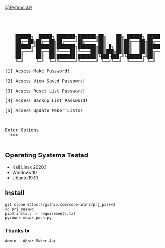 [![Python 3.9](https://img.shields.io/badge/Python-3.5-yellow.svg)](http://www.python.org/download/) 

<pre>




    ██████╗  █████╗ ███████╗███████╗██╗    ██╗ ██████╗ ██████╗ ██████╗     ███╗   ███╗ █████╗ ██╗  ██╗███████╗██████╗
    ██╔══██╗██╔══██╗██╔════╝██╔════╝██║    ██║██╔═══██╗██╔══██╗██╔══██╗    ████╗ ████║██╔══██╗██║ ██╔╝██╔════╝██╔══██╗
    ██████╔╝███████║███████╗███████╗██║ █╗ ██║██║   ██║██████╔╝██║  ██║    ██╔████╔██║███████║█████╔╝ █████╗  ██████╔╝
    ██╔═══╝ ██╔══██║╚════██║╚════██║██║███╗██║██║   ██║██╔══██╗██║  ██║    ██║╚██╔╝██║██╔══██║██╔═██╗ ██╔══╝  ██╔══██╗
    ██║     ██║  ██║███████║███████║╚███╔███╔╝╚██████╔╝██║  ██║██████╔╝    ██║ ╚═╝ ██║██║  ██║██║  ██╗███████╗██║  ██║
    ╚═╝     ╚═╝  ╚═╝╚══════╝╚══════╝ ╚══╝╚══╝  ╚═════╝ ╚═╝  ╚═╝╚═════╝     ╚═╝     ╚═╝╚═╝  ╚═╝╚═╝  ╚═╝╚══════╝╚═╝  ╚═╝

[1] Acsess Make Password!

[2] Acsess View Saved Passowrd!

[3] Acsess Reset List Password!

[4] Acsess Backup List Password!

[5] Acsess Update Maker Lists!



Enter Options
  >>>

</pre>

## Operating Systems Tested
- Kali Linux 2020.1
- Windows 10
- Ubuntu 19.10

## Install
```bash , Zsh , Sh
git clone https://github.com/code-irans/prj_passwd
cd prj_passwd
pip3 install -r requirements.txt
python3 mekar_pass.py
```

### Thanks to
    Admin - Abzar Maker App

